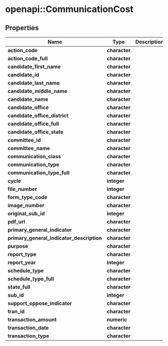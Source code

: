 # openapi::CommunicationCost


## Properties
Name | Type | Description | Notes
------------ | ------------- | ------------- | -------------
**action_code** | **character** |  | [optional] 
**action_code_full** | **character** |  | [optional] 
**candidate_first_name** | **character** |  | [optional] 
**candidate_id** | **character** |  | [optional] 
**candidate_last_name** | **character** |  | [optional] 
**candidate_middle_name** | **character** |  | [optional] 
**candidate_name** | **character** |  | [optional] 
**candidate_office** | **character** |  | [optional] 
**candidate_office_district** | **character** |  | [optional] 
**candidate_office_full** | **character** |  | [optional] 
**candidate_office_state** | **character** |  | [optional] 
**committee_id** | **character** |  | [optional] 
**committee_name** | **character** |  | [optional] 
**communication_class** | **character** |  | [optional] 
**communication_type** | **character** |  | [optional] 
**communication_type_full** | **character** |  | [optional] 
**cycle** | **integer** |  | [optional] 
**file_number** | **integer** |  | [optional] 
**form_type_code** | **character** |  | [optional] 
**image_number** | **character** |  | [optional] 
**original_sub_id** | **integer** |  | [optional] 
**pdf_url** | **character** |  | [optional] 
**primary_general_indicator** | **character** |  | [optional] 
**primary_general_indicator_description** | **character** |  | [optional] 
**purpose** | **character** |  | [optional] 
**report_type** | **character** |  | [optional] 
**report_year** | **integer** |  | [optional] 
**schedule_type** | **character** |  | [optional] 
**schedule_type_full** | **character** |  | [optional] 
**state_full** | **character** |  | [optional] 
**sub_id** | **integer** |  | [optional] 
**support_oppose_indicator** | **character** |  | [optional] 
**tran_id** | **character** |  | [optional] 
**transaction_amount** | **numeric** |  | [optional] 
**transaction_date** | **character** |  | [optional] 
**transaction_type** | **character** |  | [optional] 



